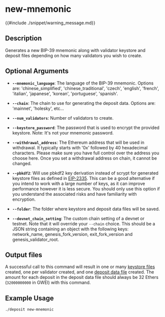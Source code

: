 # new-mnemonic

{{#include ./snippet/warning_message.md}}

## Description
Generates a new BIP-39 mnemonic along with validator keystore and deposit files depending on how many validators you wish to create.

## Optional Arguments

- **`--mnemonic_language`**: The language of the BIP-39 mnemonic. Options are: 'chinese_simplified', 'chinese_traditional', 'czech', 'english', 'french', 'italian', 'japanese', 'korean', 'portuguese', 'spanish'.

- **`--chain`**: The chain to use for generating the deposit data. Options are: 'mainnet', 'holesky', etc...

- **`--num_validators`**: Number of validators to create.

- **`--keystore_password`**: The password that is used to encrypt the provided keystore. Note: It's not your mnemonic password. <span class="warning"></span>

- **`--withdrawal_address`**: The Ethereum address that will be used in withdrawal. It typically starts with '0x' followed by 40 hexadecimal characters. Please make sure you have full control over the address you choose here. Once you set a withdrawal address on chain, it cannot be changed.

- **`--pbkdf2`**: Will use pbkdf2 key derivation instead of scrypt for generated keystore files as defined in [EIP-2335](https://eips.ethereum.org/EIPS/eip-2335#decryption-key). This can be a good alternative if you intend to work with a large number of keys, as it can improve performance however it is less secure. You should only use this option if you understand the associated risks and have familiarity with encryption.

- **`--folder`**: The folder where keystore and deposit data files will be saved.

- **`--devnet_chain_setting`**: The custom chain setting of a devnet or testnet. Note that it will override your `--chain` choice. This should be a JSON string containing an object with the following keys: network_name, genesis_fork_version, exit_fork_version and genesis_validator_root.

## Output files
A successful call to this command will result in one or many [keystore files](keystore_file.md) created, one per validator created, and one [deposit data file](deposit_data_file.md) created. The amount for each deposit in the deposit data file should always be 32 Ethers (`32000000000` in GWEI) with this command.

## Example Usage

```sh
./deposit new-mnemonic
```
